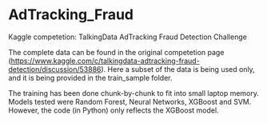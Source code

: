 # AdTracking_Fraud
 Kaggle competetion: TalkingData AdTracking Fraud Detection Challenge
 
The complete data can be found in the original competetion page (https://www.kaggle.com/c/talkingdata-adtracking-fraud-detection/discussion/53886). Here a subset of the data is being used only, and it is being provided in the train_sample folder.

The training has been done chunk-by-chunk to fit into small laptop memory. Models tested were Random Forest, Neural Networks, XGBoost and SVM. However, the code (in Python) only reflects the XGBoost model.

